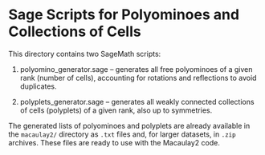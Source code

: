 # Sage Scripts for Polyominoes and Collections of Cells

This directory contains two SageMath scripts:

1. polyomino_generator.sage – generates all free polyominoes of a given rank (number of cells), accounting for rotations and reflections to avoid duplicates.

2. polyplets_generator.sage – generates all weakly connected collections of cells (polyplets) of a given rank, also up to symmetries.

The generated lists of polyominoes and polyplets are already available in the `macaulay2/` directory as `.txt` files and, for larger datasets, in `.zip` archives. 
These files are ready to use with the Macaulay2 code.
